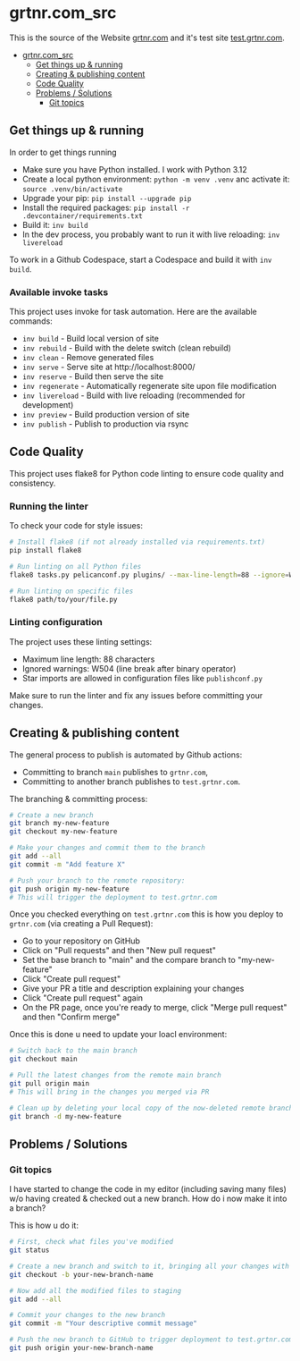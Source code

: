 # grtnr.com_src

This is the source of the Website [grtnr.com](https://grtnr.com) and it's test site [test.grtnr.com](https://test.grtnr.com).

- [grtnr.com\_src](#grtnrcom_src)
  - [Get things up \& running](#get-things-up--running)
  - [Creating \& publishing content](#creating--publishing-content)
  - [Code Quality](#code-quality)
  - [Problems / Solutions](#problems--solutions)
    - [Git topics](#git-topics)

## Get things up & running

In order to get things running

- Make sure you have Python installed. I work with Python 3.12
- Create a local python environment: `python -m venv .venv` anc activate it: `source .venv/bin/activate`
- Upgrade your pip: `pip install --upgrade pip`
- Install the required packages: `pip install -r .devcontainer/requirements.txt`
- Build it: `inv build`
- In the dev process, you probably want to run it with live reloading: `inv livereload`

To work in a Github Codespace, start a Codespace and build it with `inv build`.

### Available invoke tasks

This project uses invoke for task automation. Here are the available commands:

- `inv build` - Build local version of site
- `inv rebuild` - Build with the delete switch (clean rebuild)
- `inv clean` - Remove generated files
- `inv serve` - Serve site at http://localhost:8000/
- `inv reserve` - Build then serve the site
- `inv regenerate` - Automatically regenerate site upon file modification
- `inv livereload` - Build with live reloading (recommended for development)
- `inv preview` - Build production version of site
- `inv publish` - Publish to production via rsync

## Code Quality

This project uses flake8 for Python code linting to ensure code quality and consistency.

### Running the linter

To check your code for style issues:

```bash
# Install flake8 (if not already installed via requirements.txt)
pip install flake8

# Run linting on all Python files
flake8 tasks.py pelicanconf.py plugins/ --max-line-length=88 --ignore=W504

# Run linting on specific files
flake8 path/to/your/file.py
```

### Linting configuration

The project uses these linting settings:
- Maximum line length: 88 characters
- Ignored warnings: W504 (line break after binary operator)
- Star imports are allowed in configuration files like `publishconf.py`

Make sure to run the linter and fix any issues before committing your changes.

## Creating & publishing content

The general process to publish is automated by Github actions:

- Committing to branch `main` publishes to `grtnr.com`,
- Committing to another branch publishes to `test.grtnr.com`.

The branching & committing process:

```bash
# Create a new branch
git branch my-new-feature
git checkout my-new-feature

# Make your changes and commit them to the branch
git add --all
git commit -m "Add feature X"

# Push your branch to the remote repository:
git push origin my-new-feature
# This will trigger the deployment to test.grtnr.com
```

Once you checked everything on `test.grtnr.com` this is how you deploy to `grtnr.com` (via creating a Pull Request):

- Go to your repository on GitHub
- Click on "Pull requests" and then "New pull request"
- Set the base branch to "main" and the compare branch to "my-new-feature"
- Click "Create pull request"
- Give your PR a title and description explaining your changes
- Click "Create pull request" again
- On the PR page, once you're ready to merge, click "Merge pull request" and then "Confirm merge"

Once this is done u need to update your loacl environment:

```bash
# Switch back to the main branch
git checkout main

# Pull the latest changes from the remote main branch
git pull origin main
# This will bring in the changes you merged via PR

# Clean up by deleting your local copy of the now-deleted remote branch
git branch -d my-new-feature
```

## Problems / Solutions

### Git topics

I have started to change the code in my editor (including saving many files) w/o having created & checked out a new branch. How do i now make it into a branch?

This is how u do it:

```bash
# First, check what files you've modified
git status

# Create a new branch and switch to it, bringing all your changes with you
git checkout -b your-new-branch-name

# Now add all the modified files to staging
git add --all

# Commit your changes to the new branch
git commit -m "Your descriptive commit message"

# Push the new branch to GitHub to trigger deployment to test.grtnr.com
git push origin your-new-branch-name
```
